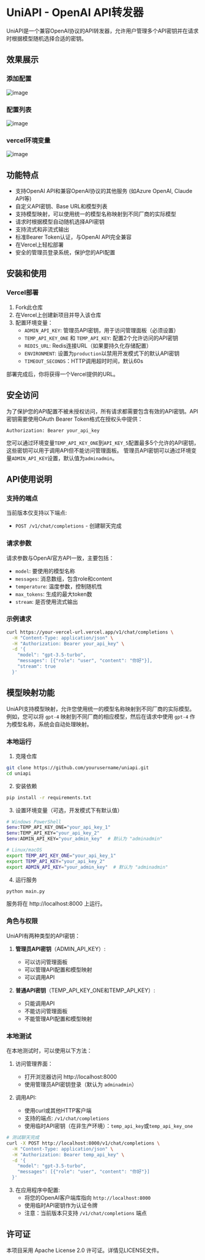 # UniAPI - OpenAI API转发器

UniAPI是一个兼容OpenAI协议的API转发器，允许用户管理多个API密钥并在请求时根据模型随机选择合适的密钥。

## 效果展示
### 添加配置
![image](https://github.com/user-attachments/assets/297461f8-1d4a-40ab-9e36-ae7a1da3dae7)
### 配置列表
![image](https://github.com/user-attachments/assets/bb9d3bef-da29-467f-b722-2287aa570c08)
### vercel环境变量
![image](https://github.com/user-attachments/assets/6e9fc577-e8c2-4693-a677-614b7328b0ed)



## 功能特点

- 支持OpenAI API和兼容OpenAI协议的其他服务 (如Azure OpenAI, Claude API等)
- 自定义API密钥、Base URL和模型列表
- 支持模型映射，可以使用统一的模型名称映射到不同厂商的实际模型
- 请求时根据模型自动随机选择API密钥
- 支持流式和非流式输出
- 标准Bearer Token认证，与OpenAI API完全兼容
- 在Vercel上轻松部署
- 安全的管理员登录系统，保护您的API配置

## 安装和使用


### Vercel部署

1. Fork此仓库
2. 在Vercel上创建新项目并导入该仓库
3. 配置环境变量：
   - `ADMIN_API_KEY`: 管理员API密钥，用于访问管理面板（必须设置）
   - `TEMP_API_KEY_ONE` 和 `TEMP_API_KEY`: 配置2个允许访问的API密钥
   - `REDIS_URL`: Redis连接URL（如果要持久化存储配置）
   - `ENVIRONMENT`: 设置为`production`以禁用开发模式下的默认API密钥
   - `TIMEOUT_SECONDS`：HTTP调用超时时间，默认60s

部署完成后，你将获得一个Vercel提供的URL。

## 安全访问

为了保护您的API配置不被未授权访问，所有请求都需要包含有效的API密钥。API密钥需要使用OAuth Bearer Token格式在授权头中提供：

```
Authorization: Bearer your_api_key
```

您可以通过环境变量`TEMP_API_KEY_ONE`到`API_KEY_5`配置最多5个允许的API密钥，这些密钥可以用于调用API但不能访问管理面板。
管理员API密钥可以通过环境变量`ADMIN_API_KEY`设置，默认值为`adminadmin`。

## API使用说明

### 支持的端点

当前版本仅支持以下端点:
- `POST /v1/chat/completions` - 创建聊天完成

### 请求参数

请求参数与OpenAI官方API一致，主要包括：
- `model`: 要使用的模型名称
- `messages`: 消息数组，包含role和content
- `temperature`: 温度参数，控制随机性
- `max_tokens`: 生成的最大token数
- `stream`: 是否使用流式输出

### 示例请求

```bash
curl https://your-vercel-url.vercel.app/v1/chat/completions \
  -H "Content-Type: application/json" \
  -H "Authorization: Bearer your_api_key" \
  -d '{
    "model": "gpt-3.5-turbo",
    "messages": [{"role": "user", "content": "你好"}],
    "stream": true
  }'
```

## 模型映射功能

UniAPI支持模型映射，允许您使用统一的模型名称映射到不同厂商的实际模型。例如，您可以将 `gpt-4` 映射到不同厂商的相应模型，然后在请求中使用 `gpt-4` 作为模型名称，系统会自动处理映射。


### 本地运行

1. 克隆仓库
```bash
git clone https://github.com/yourusername/uniapi.git
cd uniapi
```

2. 安装依赖
```bash
pip install -r requirements.txt
```

3. 设置环境变量（可选，开发模式下有默认值）
```bash
# Windows PowerShell
$env:TEMP_API_KEY_ONE="your_api_key_1"
$env:TEMP_API_KEY="your_api_key_2"
$env:ADMIN_API_KEY="your_admin_key"  # 默认为 "adminadmin"

# Linux/macOS
export TEMP_API_KEY_ONE="your_api_key_1"
export TEMP_API_KEY="your_api_key_2"
export ADMIN_API_KEY="your_admin_key"  # 默认为 "adminadmin"
```

4. 运行服务
```bash
python main.py
```

服务将在 http://localhost:8000 上运行。

### 角色与权限

UniAPI有两种类型的API密钥：

1. **管理员API密钥**（ADMIN_API_KEY）:
   - 可以访问管理面板
   - 可以管理API配置和模型映射
   - 可以调用API

2. **普通API密钥**（TEMP_API_KEY_ONE和TEMP_API_KEY）:
   - 只能调用API
   - 不能访问管理面板
   - 不能管理API配置和模型映射

### 本地测试

在本地测试时，可以使用以下方法：

1. 访问管理界面：
   - 打开浏览器访问 http://localhost:8000
   - 使用管理员API密钥登录（默认为 `adminadmin`）

2. 调用API:
   - 使用curl或其他HTTP客户端
   - 支持的端点: `/v1/chat/completions`
   - 使用临时API密钥（在非生产环境）：`temp_api_key`或`temp_api_key_one`

```bash
# 测试聊天完成
curl -X POST http://localhost:8000/v1/chat/completions \
  -H "Content-Type: application/json" \
  -H "Authorization: Bearer temp_api_key" \
  -d '{
    "model": "gpt-3.5-turbo",
    "messages": [{"role": "user", "content": "你好"}]
  }'
```

3. 在应用程序中配置:
   - 将您的OpenAI客户端库指向 `http://localhost:8000`
   - 使用临时API密钥作为认证令牌
   - 注意：当前版本只支持 `/v1/chat/completions` 端点

## 许可证

本项目采用 Apache License 2.0 许可证。详情见LICENSE文件。
